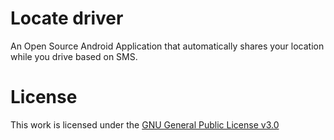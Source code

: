 # Locate driver
An Open Source Android Application that automatically shares your location while you drive based on SMS.


# License
This work is licensed under the [GNU General Public License v3.0](https://www.gnu.org/licenses/gpl-3.0.en.html)
